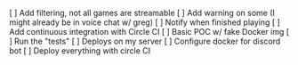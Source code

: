 [ ] Add filtering, not all games are streamable
  [ ] Add warning on some (I might already be in voice chat w/ greg)
[ ] Notify when finished playing
[ ] Add continuous integration with Circle CI
  [ ] Basic POC w/ fake Docker img
    [ ] Run the "tests"
    [ ] Deploys on my server
  [ ] Configure docker for discord bot
  [ ] Deploy everything with circle CI